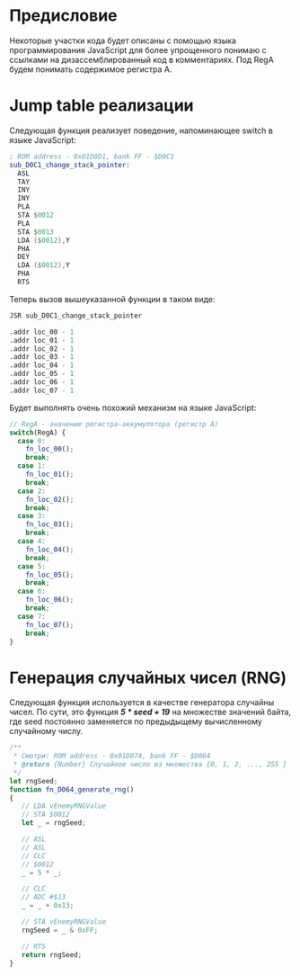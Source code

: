 # Предисловие

Некоторые участки кода будет описаны с помощью языка программирования JavaScript для более упрощенного понимаю с ссылками на дизассемблированный код в комментариях.
Под RegA будем понимать содержимое регистра A.

# Jump table реализации

Следующая функция реализует поведение, напоминающее switch в языке JavaScript:

```nasm
; ROM address - 0x01D0D1, bank FF - $D0C1
sub_D0C1_change_stack_pointer:
  ASL
  TAY
  INY
  INY
  PLA
  STA $0012
  PLA
  STA $0013
  LDA ($0012),Y
  PHA
  DEY
  LDA ($0012),Y
  PHA
  RTS
```

Теперь вызов вышеуказанной функции в таком виде:

```nasm
JSR sub_D0C1_change_stack_pointer

.addr loc_00 - 1
.addr loc_01 - 1
.addr loc_02 - 1
.addr loc_03 - 1
.addr loc_04 - 1
.addr loc_05 - 1
.addr loc_06 - 1
.addr loc_07 - 1
```

Будет выполнять очень похожий механизм на языке JavaScript:

```js
// RegA - значение регистра-аккумулятора (регистр А)
switch(RegA) {
  case 0:
    fn_loc_00();
    break;
  case 1:
    fn_loc_01();
    break;
  case 2:
    fn_loc_02();
    break;
  case 3:
    fn_loc_03();
    break;
  case 4:
    fn_loc_04();
    break;
  case 5:
    fn_loc_05();
    break;
  case 6:
    fn_loc_06();
    break;
  case 7:
    fn_loc_07();
    break;
}
```

# Генерация случайных чисел (RNG)

Следующая функция используется в качестве генератора случайны чисел.
По сути, это функция ***5 * seed + 19*** на множестве значений байта, где seed постоянно заменяется по предыдыщему вычисленному случайному числу.

```js
/**
 * Смотри: ROM address - 0x01D074, bank FF - $D064
 * @return {Number} Случайное число из множества {0, 1, 2, ..., 255 }
 */
let rngSeed;
function fn_D064_generate_rng()
{
   // LDA vEnemyRNGValue
   // STA $0012
   let _ = rngSeed;

   // ASL
   // ASL
   // CLC
   // $0012
   _ = 5 * _;

   // CLC
   // ADC #$13
   _ = _ + 0x13;

   // STA vEnemyRNGValue
   rngSeed = _ & 0xFF;

   // RTS
   return rngSeed;
}
```